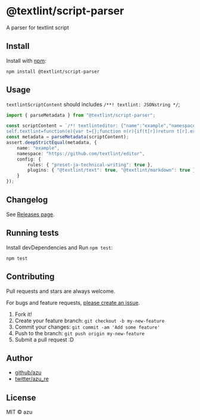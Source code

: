 # @textlint/script-parser

A parser for textlint script

## Install

Install with [npm](https://www.npmjs.com/):

    npm install @textlint/script-parser

## Usage

`textlintScriptContent` should includes `/**! textlint: JSONstring */`;

```ts
import { parseMetadata } from "@textlint/script-parser";

const scriptContent = `/*! textlinteditor: {"name":"example","namespace":"https://github.com/textlint/editor","config":{"rules":{"preset-ja-technical-writing":true},"plugins":{"@textlint/text":true,"@textlint/markdown":true}}} */
self.textlint=function(e){var t={};function n(r){if(t[r])return t[r].exports;var i=t[r]={i:r,l:!1,exports:{}};return e[r].call(i.exports,i,i.exports,n),i.l=!0,i.exports}return n.m=e,n.c=t,n.d=function(e,t,r){n.o(e,t)||Object.defineProperty(e,t,{enumerable:!0,get:r})},n.r=function(e){"undefined"!=typeof Symbol&&Symbol.toStringTag&&Object.defineProperty(e,Symbol.toStringTag,{value:"Module"}),Object.defineProperty(e,"__esModule",{value:!0})},n.t=function(e,t){if(1&t&&(e=n(e)),8&t)return e;if(4&t&&"object"==typeof e&&e&&e.__esModule)return e;var r=Object.create(null);if(n.r(r),Object.defineProperty(r,"default",{enumerable:!0,value:e}),2&t&&"string"!=typeof e)for(var i in e)n.d(r,i,function(t){return e[t]}.bind(null,i));return r},n.n=function(e){var t=e&&e.__esModule?function(){return e.default}:function(){return e};return n.d(t,"a",t),t},n.o=function(e,t){return Object.prototype.hasOwnProperty.call(e,t)},n.p="",n(n.s=465)}([function(e,t,n){"use strict";(function(t){var r=n(37);`;
const metadata = parseMetadata(scriptContent);
assert.deepStrictEqual(metadata, {
    name: "example",
    namespace: "https://github.com/textlint/editor",
    config: {
        rules: { "preset-ja-technical-writing": true },
        plugins: { "@textlint/text": true, "@textlint/markdown": true }
    }
});
```

## Changelog

See [Releases page](https://github.com/textlint/editor/releases).

## Running tests

Install devDependencies and Run `npm test`:

    npm test

## Contributing

Pull requests and stars are always welcome.

For bugs and feature requests, [please create an issue](https://github.com/textlint/editor/issues).

1. Fork it!
2. Create your feature branch: `git checkout -b my-new-feature`
3. Commit your changes: `git commit -am 'Add some feature'`
4. Push to the branch: `git push origin my-new-feature`
5. Submit a pull request :D

## Author

- [github/azu](https://github.com/azu)
- [twitter/azu_re](https://twitter.com/azu_re)

## License

MIT © azu
